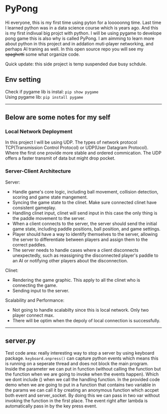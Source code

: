 # __PyPong__

Hi everyone, this is my first time using pyton for a looooonng time. Last time I learned python was in a data science course which is years ago. And this is my first indivual big projct with python. I will be using pygame to develope pong game this is also why is called PyPong. I am aimming to learn more about python in this project and in addation muti-player networking, and perhaps AI traning as well. In this open source repo you will see my ~~spaghetti~~ some what organize code. 

Quick update: this side project is temp suspended due busy schdule.

## __Env setting__

Check if pygame lib is instal: `pip show pygame`  
Using pygame lib: ```pip install pygame```  

---

## __Below are some notes for my self__

### __Local Network Deployment__

In this project I will be using UDP. The types of network protocol TCP(Transmission Control Protocol) or UDP(User Datagram Protocol). Where the first one provide more stable and ordered commication. The UDP offers a faster transmit of data but might drop pocket.

### __Server-Client Architecture__

Server:

- Handle game's core logic, including ball movement, collision detection, scoring and game state mangement.
- Syncing the game state to the clinet. Make sure connected clinet have consistent gameplay.
- Handling clinet input, clinet will send input in this case the only thing is the paddle movement to the server.  
- When a client connects to the server, the server should send the initial game state, including paddle positions, ball position, and game settings.
- Player should have a way to identify themselves to the server, allowing the server to differentiate between players and assign them to the correct paddles.
- The server needs to handle cases where a client disconnects unexpectedly, such as reassigning the disconnected player's paddle to an AI or notifying other players about the disconnection.

Clinet:

- Rendering the game graphic. This apply to all the clinet who is connecting the game.
- Sending input to the server.  

Scalability and Performance:

- Not going to handle scalabilty since this is local network. Only two player connect max.
- There will be optim when the depoly of local connection is successfully.  

---

## __server.py__

Test code area: really interesting way to stop a server by using keyboard package. `keyboard.onpress()` can capture python events which means this is running on a seperate thread and does not block the main program. Inside the parameter we can put in function (without calling the function but the function when we are going to invoke when the events happen). Which we dont include () when we call the handling function. In the provided code demo when we are going to put in a function that contains two variable in the params we can call it by creating an anonymous function which accpet both event and server_socket. By doing this we can pass in two var without invoking the function in the first place. The event right after lambda is automatically pass in by the key press event.
